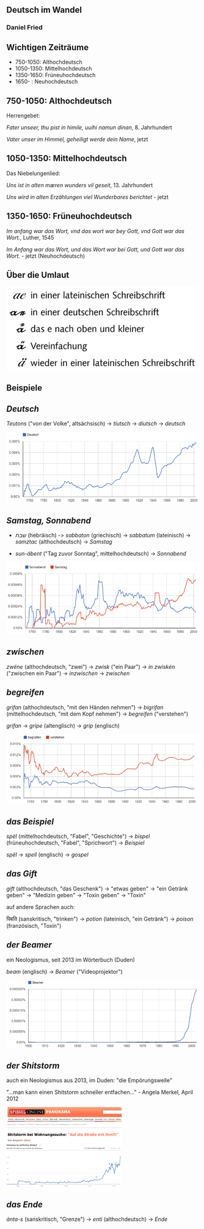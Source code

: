 ## Deutsch im Wandel

### Daniel Fried

## Wichtigen Zeiträume
- 750-1050: Althochdeutsch
- 1050-1350: Mittelhochdeutsch
- 1350-1650: Früneuhochdeutsch
- 1650- : Neuhochdeutsch

## 750-1050: Althochdeutsch

Herrengebet: 

*Fater unseer, thu pist in himile, uuihi namun dinan*, 8. Jahrhundert

*Vater unser im Himmel, geheiligt werde dein Name*, jetzt

## 1050-1350: Mittelhochdeutsch

Das Niebelungenlied:

*Uns ist in alten mæren wunders vil geseit*, 13. Jahrhundert

*Uns wird in alten Erzählungen viel Wunderbares berichtet* - jetzt

## 1350-1650: Früneuhochdeutsch

*Im anfang war das Wort, vnd das wort war bey Gott, vnd Gott war das Wort.*, Luther, 1545

*Im Anfang war das Wort, und das Wort war bei Gott, und Gott war das Wort.* - jetzt (Neuhochdeutsch)

## Über die Umlaut

![](umlaut.png)

## Beispiele

## *Deutsch*

*Teutons* ("von der Volke", altsächsisch) -> *tiutsch* -> *diutsch* -> *deutsch*

![](deutsch.png)

## *Samstag, Sonnabend*

- *שבת* (hebräisch) -> *sabbaton* (griechisch) -> *sabbatum* (lateinisch) -> *samztac* (althochdeutsch) -> *Samstag*

- *sun-ábent* ("Tag zuvor Sonntag", mittelhochdeutsch) -> *Sonnabend*

![](samstag.png)

## *zwischen*

*zwëne* (althochdeutsch, "zwei") -> *zwisk* ("ein Paar") -> *in zwiskén* ("zwischen ein Paar") -> *inzwischen* ->  *zwischen*

## *begreifen*

*grifan* (althochdeutsch, "mit den Händen nehmen") -> *bigrifan* (mittelhochdeutsch, "mit dem Kopf nehmen") -> *begreifen* ("verstehen")

*grifan* -> *gripe* (altenglisch) -> *grip* (englisch)

![](begreifen.png)

## *das Beispiel*

*spël* (mittelhochdeutsch, "Fabel", "Geschichte") -> *bispel* (früneuhochdeutsch, "Fabel", "Sprichwort")  -> *Beispiel*

*spël* -> *spell* (englisch)  -> *gospel*

## *das Gift*

*gift* (althochdeutsch, "das Geschenk") -> "etwas geben" -> "ein Getränk geben" -> "Medizin geben" -> "Toxin geben" -> "Toxin"

auf andere Sprachen auch:

पिबति (sanskritisch, "trinken") -> *potion* (lateinisch, "ein Getränk") -> *poison* (französisch, "Toxin")


## *der Beamer*

ein Neologismus, seit 2013 im Wörterbuch (Duden)

*beam* (englisch) -> *Beamer* ("Videoprojektor")

![](beamer.png)

## *der Shitstorm*

auch ein Neologismus aus 2013, im Duden: "die Empörungswelle"

"...man kann einen Shitstorm schneller entfachen..." - Angela Merkel, April 2012
<div ><img src="shitstorm.png" style="width: 60%" /></div>
<div ><img src="shitstorm2.png" style="width: 60%" /></div>

## *das Ende*

*ánta-s* (sanskritisch, "Grenze") -> *enti* (althochdeutsch) -> *Ende*

